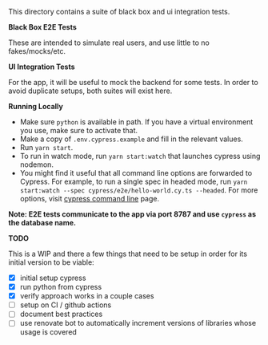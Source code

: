 This directory contains a suite of black box and ui integration tests.

**Black Box E2E Tests**

These are intended to simulate real users, and use little to no
fakes/mocks/etc.

**UI Integration Tests**

For the app, it will be useful to mock the backend for some tests. In order to
avoid duplicate setups, both suites will exist here.

**Running Locally**

-   Make sure `python` is available in path. If you have a virtual environment
    you use, make sure to activate that.
-   Make a copy of `.env.cypress.example` and fill in the relevant values.
-   Run `yarn start`.
-   To run in watch mode, run `yarn start:watch` that launches cypress using
    nodemon.
-   You might find it useful that all command line options are forwarded to
    Cypress. For example, to run a single spec in headed mode, run
    `yarn start:watch --spec cypress/e2e/hello-world.cy.ts --headed`. For more
    options, visit
    [cypress command line](https://docs.cypress.io/guides/guides/command-line)
    page.

**Note: E2E tests communicate to the app via port 8787 and use `cypress` as the
database name.**

**TODO**

This is a WIP and there a few things that need to be setup in order for its
initial version to be viable:

-   [x] initial setup cypress
-   [x] run python from cypress
-   [x] verify approach works in a couple cases
-   [ ] setup on CI / github actions
-   [ ] document best practices
-   [ ] use renovate bot to automatically increment versions of libraries whose
        usage is covered
